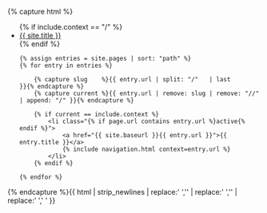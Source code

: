 {% capture html %}
<ul>
    {% if include.context == "/" %}
        <li class="{% if page.url == "/" %}active{% endif %}">
            <a href="{{ site.baseurl }}/">{{ site.title }}</a>
        </li>
    {% endif %}

    {% assign entries = site.pages | sort: "path" %}
    {% for entry in entries %}

        {% capture slug    %}{{ entry.url | split: "/"   | last                       }}{% endcapture %}
        {% capture current %}{{ entry.url | remove: slug | remove: "//" | append: "/" }}{% endcapture %}

        {% if current == include.context %}
            <li class="{% if page.url contains entry.url %}active{% endif %}">
                <a href="{{ site.baseurl }}{{ entry.url }}">{{ entry.title }}</a>
                {% include navigation.html context=entry.url %}
            </li>
        {% endif %}

    {% endfor %}
</ul>
{% endcapture %}{{ html | strip_newlines | replace:' ','' | replace:' ','' | replace:' ',' ' }}

